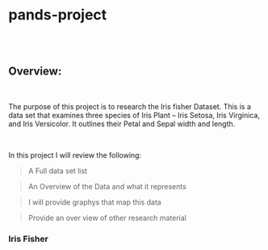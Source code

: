 # pands-project
<br/>
<br/>

## Overview:

<br/>

The purpose of this project is to research the Iris fisher Dataset.
This is a data set that examines three species of Iris Plant – Iris Setosa, Iris Virginica, and Iris Versicolor. It outlines their Petal and Sepal width and length.

<br/>

In this project I will review the following:
> A Full data set list

> An Overview of the Data and what it represents

> I will provide graphys that map this data

> Provide an over view of other research material 


### Iris Fisher 